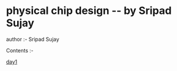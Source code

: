 # physical chip design -- by Sripad Sujay
author :- Sripad Sujay

Contents :-

[day1](https://github.com/sripad380/vsdiat-sripad-sujay/edit/main/day1.md)
